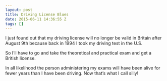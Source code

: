 ```yaml
---
layout: post
title: Driving License Blues
date: 2015-06-11 14:36:55 Z
tags: []
---
```

I just found out that my driving license will no longer be valid in Britain after August 9th because back in 1994 I took my driving test in the U.S.

So I’ll have to go and take the theoretical and practical exam and get a British license.

In all likelihood the person administering my exams will have been alive for fewer years than I have been driving. Now that’s what I call silly!
